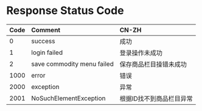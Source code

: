 # Response Status Code

|Code|Comment|CN-ZH|
|:----|:----|:----|
|0|success|成功|
|1|login failed|登录操作未成功|
|2|save commodity menu failed|保存商品栏目操错未成功|
|1000|error|错误|
|2000|exception|异常|
|2001|NoSuchElementException|根据ID找不到商品栏目异常|